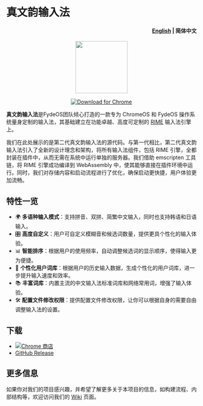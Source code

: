 # 真文韵输入法

<h4 align="right"><strong>  <a href="https://github.com/FydeOS/fydeRhythm"> English</strong></a> | 简体中文</h4>
<p align="center">
    <img src=https://github.com/Lorde627/fydeRhythm/blob/master/fydeRhythm%20Logo.png?raw=true width=138/>
</p>
<p align="center">
    <a href="https://chrome.google.com/webstore/detail/%E7%9C%9F%E6%96%87%E9%9F%B5%E8%BE%93%E5%85%A5%E6%B3%95/ppgpjbgimfloenilfemmcejiiokelkni">
    <img src="https://img.shields.io/badge/%20-Chrome-red?logo=google-chrome&logoColor=white" alt="Download for Chrome" />
  </a>
    
**真文韵输入法**是FydeOS团队倾心打造的一款专为 ChromeOS 和 FydeOS 操作系统量身定制的输入法，其基础建立在功能卓越、高度可定制的 [RIME](https://rime.im/) 输入法引擎上。

我们在此处展示的是第二代真文韵输入法的源代码。与第一代相比，第二代真文韵输入法引入了全新的设计理念和架构，将所有输入法组件，包括 RIME 引擎，全都封装在插件中，从而无需在系统中运行单独的服务器。我们借助 emscripten 工具链，将 RIME 引擎成功编译到 WebAssembly 中，使其能够直接在插件环境中运行。同时，我们对存储内容和启动流程进行了优化，确保启动更快捷，用户体验更加流畅。

## 特性一览
- 🌍 **多语种输入模式**：支持拼音、双拼、简繁中文输入，同时也支持韩语和日语输入。
- 🎛️ **高度自定义**：用户可自定义模糊音和候选词数量，提供更具个性化的输入体验。
- 📊 **智能排序**：根据用户的使用频率，自动调整候选词的显示顺序，使得输入更为便捷。
- 🧠 **个性化用户词库**：根据用户的历史输入数据，生成个性化的用户词库，进一步提升输入速度和效率。
- 📚 **丰富词库**：内置主流的中文输入法标准词库和网络常用词，增强了输入体验。
- 🛠️ **配置文件修改权限**：提供配置文件修改权限，让你可以根据自身的需要自由调整输入法的设置。

## 下载
- [![Chrome 商店](https://img.shields.io/badge/%20-Chrome-red?logo=google-chrome&logoColor=white)](https://chrome.google.com/webstore/detail/%E7%9C%9F%E6%96%87%E9%9F%B5%E8%BE%93%E5%85%A5%E6%B3%95/ppgpjbgimfloenilfemmcejiiokelkni) 
- [GitHub Release](https://github.com/FydeOS/fydeRhythm)

## 更多信息
如果你对我们的项目感兴趣，并希望了解更多关于本项目的信息，如构建流程、内部结构等，欢迎访问我们的 [Wiki](https://github.com/FydeOS/fydeRhythm/wiki) 页面。
